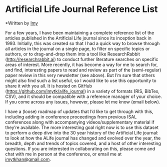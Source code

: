 # Artificial Life Journal Reference List
*Written by [Imy](https://twitter.com/imy_tk)

For a few years, I have been maintaining a complete reference list of the articles published in the Artificial Life journal since its inception back in 1993. Initially, this was created so that I had a quick way to browse through all articles in the journal on a single page, to filter on specific topics or authors, or to drag-and-drop them into a tool like ResearchRabbit (http://researchrabbit.ai) to conduct further literature searches on specific areas of interest. More recently, it has become a way for me to search for, and find, interesting papers to read and review as part of the (semi-regular) paper review in this very newsletter (see above). But I’m sure that others might also find such a list useful, so I would like to use this opportunity to share it with you all. It is hosted on GitHub (https://github.com/imytk/alife_journal) in a variety of formats (RIS, BibTex, CSV), and it should be compatible with a reference manager of your choice. If you come across any issues, however, please let me know (email below).

I have a (loose) roadmap of updates that I’d like to get through with this, including adding in conference proceedings from previous ISAL conferences along with accompanying videos/supplementary material if they’re available. The more interesting goal right now is to use this dataset to perform a deep dive into the 30 year history of the Artificial Life journal: to look at how the ALife journal has changed and evolved over the year, the breadth, depth and trends of topics covered, and a host of other interesting questions. If you are interested in collaborating on this, please come and chat with me in person at the conference, or email me at imytkhan@gmail.com. 
